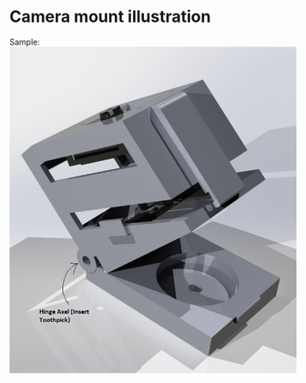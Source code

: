 # Camera mount illustration

Sample:
![Camera mount illustration](https://github.com/ARoS-NCSU/Reliable-Wearable-Robotics/blob/master/RPI%20Data%20Aggregator%20%20-%20lowerlimb/pics/leg%20camera%20mount%20pi%20camera%20-%20annotated.jpg)

